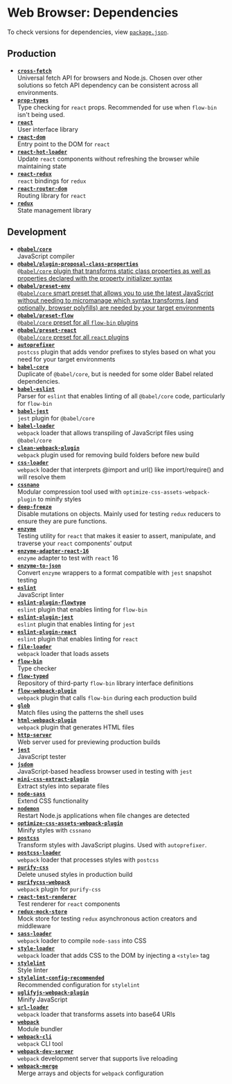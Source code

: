 # Web Browser: Dependencies
To check versions for dependencies, view [`package.json`](../../../package.json).

## Production
* [**`cross-fetch`**](https://npmjs.com/package/cross-fetch)  
Universal fetch API for browsers and Node.js. Chosen over other solutions so fetch API dependency can be consistent across all environments.
* [**`prop-types`**](https://npmjs.com/package/prop-types)  
Type checking for `react` props. Recommended for use when `flow-bin` isn't being used.
* [**`react`**](https://npmjs.com/package/react)  
User interface library
* [**`react-dom`**](https://npmjs.com/package/react-dom)  
Entry point to the DOM for `react`
* [**`react-hot-loader`**](https://npmjs.com/package/react-hot-loader)  
Update `react` components without refreshing the browser while maintaining state
* [**`react-redux`**](https://npmjs.com/package/react-redux)  
`react` bindings for `redux`
* [**`react-router-dom`**](https://npmjs.com/package/react-router-dom)  
Routing library for `react`
* [**`redux`**](https://npmjs.com/package/redux)  
State management library

## Development
* [**`@babel/core`**](https://npmjs.com/package/@babel/core)  
JavaScript compiler
* [**`@babel/plugin-proposal-class-properties`**](https://npmjs.com/package/@babel/plugin-proposal-class-properties)  
[`@babel/core` plugin that transforms static class properties as well as properties declared with the property initializer syntax](https://babeljs.io/docs/en/next/babel-plugin-proposal-class-properties.html)
* [**`@babel/preset-env`**](https://npmjs.com/package/@babel/preset-env)  
[`@babel/core` smart preset that allows you to use the latest JavaScript without needing to micromanage which syntax transforms (and optionally, browser polyfills) are needed by your target environments](https://babeljs.io/docs/en/next/babel-preset-env.html)
* [**`@babel/preset-flow`**](https://npmjs.com/package/@babel/preset-flow)  
[`@babel/core` preset for all `flow-bin` plugins](https://babeljs.io/docs/en/next/babel-preset-flow.html)
* [**`@babel/preset-react`**](https://npmjs.com/package/@babel/preset-react)  
[`@babel/core` preset for all `react` plugins](https://babeljs.io/docs/en/next/babel-preset-react.html)
* [**`autoprefixer`**](https://npmjs.com/package/autoprefixer)  
`postcss` plugin that adds vendor prefixes to styles based on what you need for your target environments
* [**`babel-core`**](https://npmjs.com/package/babel-core)  
Duplicate of `@babel/core`, but is needed for some older Babel related dependencies.
* [**`babel-eslint`**](https://npmjs.com/package/babel-eslint)  
Parser for `eslint` that enables linting of all `@babel/core` code, particularly for `flow-bin`
* [**`babel-jest`**](https://npmjs.com/package/babel-jest)  
`jest` plugin for `@babel/core`
* [**`babel-loader`**](https://npmjs.com/package/babel-loader)  
`webpack` loader that allows transpiling of JavaScript files using `@babel/core`
* [**`clean-webpack-plugin`**](https://npmjs.com/package/clean-webpack-plugin)  
`webpack` plugin used for removing build folders before new build
* [**`css-loader`**](https://npmjs.com/package/css-loader)  
`webpack` loader that interprets @import and url() like import/require() and will resolve them
* [**`cssnano`**](https://npmjs.com/package/cssnano)  
Modular compression tool used with `optimize-css-assets-webpack-plugin` to minify styles
* [**`deep-freeze`**](https://npmjs.com/package/deep-freeze)  
Disable mutations on objects. Mainly used for testing `redux` reducers to ensure they are pure functions.
* [**`enzyme`**](https://npmjs.com/package/enzyme)  
Testing utility for `react` that makes it easier to assert, manipulate, and traverse your `react` components' output
* [**`enzyme-adapter-react-16`**](https://npmjs.com/package/enzyme-adapter-react-16)  
`enzyme` adapter to test with `react` 16
* [**`enzyme-to-json`**](https://npmjs.com/package/enzyme-to-json)  
Convert `enzyme` wrappers to a format compatible with `jest` snapshot testing
* [**`eslint`**](https://npmjs.com/package/eslint)  
JavaScript linter
* [**`eslint-plugin-flowtype`**](https://npmjs.com/package/eslint-plugin-flowtype)  
`eslint` plugin that enables linting for `flow-bin`
* [**`eslint-plugin-jest`**](https://npmjs.com/package/eslint-plugin-jest)  
`eslint` plugin that enables linting for `jest`
* [**`eslint-plugin-react`**](https://npmjs.com/package/eslint-plugin-react)  
`eslint` plugin that enables linting for `react`
* [**`file-loader`**](https://npmjs.com/package/file-loader)  
`webpack` loader that loads assets
* [**`flow-bin`**](https://npmjs.com/package/flow-bin)  
Type checker
* [**`flow-typed`**](https://npmjs.com/package/flow-typed)  
Repository of third-party `flow-bin` library interface definitions
* [**`flow-webpack-plugin`**](https://npmjs.com/package/flow-webpack-plugin)  
`webpack` plugin that calls `flow-bin` during each production build
* [**`glob`**](https://npmjs.com/package/glob)  
Match files using the patterns the shell uses
* [**`html-webpack-plugin`**](https://npmjs.com/package/html-webpack-plugin)  
`webpack` plugin that generates HTML files
* [**`http-server`**](https://npmjs.com/package/http-server)  
Web server used for previewing production builds
* [**`jest`**](https://npmjs.com/package/jest)  
JavaScript tester
* [**`jsdom`**](https://npmjs.com/package/jsdom)  
JavaScript-based headless browser used in testing with `jest`
* [**`mini-css-extract-plugin`**](https://npmjs.com/package/mini-css-extract-plugin)  
Extract styles into separate files
* [**`node-sass`**](https://npmjs.com/package/node-sass)  
Extend CSS functionality
* [**`nodemon`**](https://npmjs.com/package/nodemon)  
Restart Node.js applications when file changes are detected
* [**`optimize-css-assets-webpack-plugin`**](https://npmjs.com/package/optimize-css-assets-webpack-plugin)  
Minify styles with `cssnano`
* [**`postcss`**](https://npmjs.com/package/postcss)  
Transform styles with JavaScript plugins. Used with `autoprefixer`.
* [**`postcss-loader`**](https://npmjs.com/package/postcss-loader)  
`webpack` loader that processes styles with `postcss`
* [**`purify-css`**](https://npmjs.com/package/purify-css)  
Delete unused styles in production build
* [**`purifycss-webpack`**](https://npmjs.com/package/purifycss-webpack)  
`webpack` plugin for `purify-css`
* [**`react-test-renderer`**](https://npmjs.com/package/react-test-renderer)  
Test renderer for `react` components
* [**`redux-mock-store`**](https://npmjs.com/package/redux-mock-store)  
Mock store for testing `redux` asynchronous action creators and middleware
* [**`sass-loader`**](https://npmjs.com/package/sass-loader)  
`webpack` loader to compile `node-sass` into CSS
* [**`style-loader`**](https://npmjs.com/package/style-loader)  
`webpack` loader that adds CSS to the DOM by injecting a `<style>` tag
* [**`stylelint`**](https://npmjs.com/package/stylelint)  
Style linter
* [**`stylelint-config-recommended`**](https://npmjs.com/package/stylelint-config-recommended)  
Recommended configuration for `stylelint`
* [**`uglifyjs-webpack-plugin`**](https://npmjs.com/package/uglifyjs-webpack-plugin)  
Minify JavaScript
* [**`url-loader`**](https://npmjs.com/package/url-loader)  
`webpack` loader that transforms assets into base64 URIs
* [**`webpack`**](https://npmjs.com/package/webpack)  
Module bundler
* [**`webpack-cli`**](https://npmjs.com/package/webpack-cli)  
`webpack` CLI tool
* [**`webpack-dev-server`**](https://npmjs.com/package/webpack-dev-server)  
`webpack` development server that supports live reloading
* [**`webpack-merge`**](https://npmjs.com/package/webpack-merge)  
Merge arrays and objects for `webpack` configuration